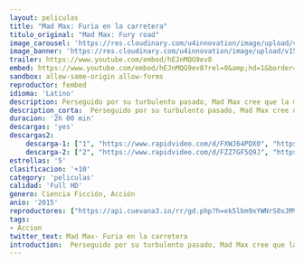 ```yaml
---
layout: peliculas
title: "Mad Max: Furia en la carretera"
titulo_original: "Mad Max: Fury road"
image_carousel: 'https://res.cloudinary.com/u4innovation/image/upload/v1560725478/mad-poster-min_riwett.jpg'
image_banner: 'https://res.cloudinary.com/u4innovation/image/upload/v1560725479/mad-banner-min_iapqvm.jpg'
trailer: https://www.youtube.com/embed/hEJnMQG9ev8
embed: https://www.youtube.com/embed/hEJnMQG9ev8?rel=0&amp;hd=1&border=0&wmode=opaque&enablejsapi=1&modestbranding=1&controls=1&showinfo=1
sandbox: allow-same-origin allow-forms
reproductor: fembed
idioma: 'Latino'
description: Perseguido por su turbulento pasado, Mad Max cree que la mejor forma de sobrevivir es ir solo por el mundo. Sin embargo, se ve arrastrado a formar parte de un grupo que huye a través del desierto en un War Rig conducido por una Emperatriz de élite, Furiosa. Escapan de una Ciudadela tiranizada por Immortan Joe, a quien han arrebatado algo irreemplazable. Enfurecido, el Señor de la Guerra moviliza a todas sus bandas y persigue implacablemente a los rebeldes en una "guerra de la carretera" de altas revoluciones... Cuarta entrega de la saga post-apocalíptica que resucita la trilogía que a principios de los ochenta protagonizó Mel Gibson.
description_corta:  Perseguido por su turbulento pasado, Mad Max cree que la mejor forma de sobrevivir es ir solo por el mundo. Sin embargo, se ve arrastrado a formar parte de un grupo que huye a través del desierto en un War Rig conducido por una Emperatriz de élite, Furiosa. Escapan de una ...
duracion: '2h 00 min'
descargas: 'yes'
descargas2:
    descarga-1: ["1", "https://www.rapidvideo.com/d/FXWJ64PDX0", "https://www.google.com/s2/favicons?domain=www.rapidvideo.com","RapidVideo","https://res.cloudinary.com/imbriitneysam/image/upload/v1541473684/mexico.png", "Latino", "Full HD"]
    descarga-2: ["2", "https://www.rapidvideo.com/d/FZZ7GF5Q9J", "https://www.google.com/s2/favicons?domain=www.rapidvideo.com","RapidVideo","https://res.cloudinary.com/imbriitneysam/image/upload/v1541473684/mexico.png", "Latino", "Full HD"]
estrellas: '5'
clasificacion: '+10'
category: 'peliculas'
calidad: 'Full HD'
genero: Ciencia Ficción, Acción
anio: '2015'
reproductores: ["https://api.cuevana3.io/rr/gd.php?h=ek5lbm9xYWNrS0xJMVp5b21KREk0dFBLbjVkaHhkRGdrOG1jbnBpUnhhS1Z4WjJKYXRPd3RyZTlsSUI4bHN2QTFjaHNxSHFiayt6WHBacCttWkt0M3B5U3FadVkyUT09"]
tags:
- Accion
twitter_text: Mad Max- Furia en la carretera
introduction:  Perseguido por su turbulento pasado, Mad Max cree que la mejor forma de sobrevivir es ir solo por el mundo. Sin embargo, se ve arrastrado a formar parte de un grupo que huye a través del desierto en un War Rig conducido por una Emperatriz de élite, Furiosa. Escapan de una
---
```



 







